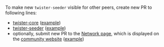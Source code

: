 To make new `twister-seeder` visible for other peers, create new PR to following lines:

* [twister-core](https://github.com/twisterarmy/twister-core/blob/twisterarmy/src/chainparams.cpp#L218) ([example](https://github.com/twisterarmy/twister-core/commit/5f85a86b102d98c19600e15a97dab4649e0e581d))
* [twister-seeder](https://github.com/twisterarmy/twister-seeder/blob/twisterarmy/main.cpp#L426) ([example](https://github.com/twisterarmy/twister-seeder/commit/9b4e7407b5f9517f189c295fffec87e378ceeae3))
* optionally, submit new PR to the [Network page](https://github.com/twisterarmy/twisterarmy.github.io/blob/main/network.html), which is displayed on the [community website](https://twisterarmy.github.io/network) ([example](https://github.com/twisterarmy/twisterarmy.github.io/commit/39c2c41e9da2d81260443b687f200af322077a64))